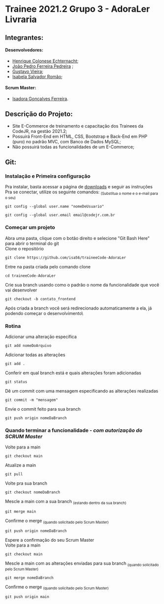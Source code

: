 # **Trainee 2021.2 Grupo 3 - AdoraLer Livraria**

## Integrantes:

#### Desenvolvedores:

* [Henrique Colonese Echternacht](https://github.com/hcolonese);
* [João Pedro Ferreira Pedreira](https://github.com/JoaoPedroFerreiraPedreira) ;
* [Gustavo Vieira](https://github.com/GustRib);
* [Isabela Salvador Romão](https://github.com/isabela1s);

#### Scrum Master:

* [Isadora Gonçalves Ferreira](https://github.com/isa56/).

## Descrição do Projeto:

* Site E-Commerce de treinamento e capacitação dos Trainees da CodeJR, na gestão 2021.2;
* Possuirá Front-End em HTML, CSS, Bootstrap e Back-End em PHP (puro) no padrão MVC, com Banco de Dados MySQL;
* Não possuirá todas as funcionalidades de um E-Commerce;

## Git:

### Instalação e Primeira configuração

Pra instalar, basta acessar a página de [downloads](https://git-scm.com/downloads) e seguir as instruções\
Pra se conectar, utilize os seguinte comandos: <sub>(Substitua o nome e o e-mail para o seu)<sub/>
```
git config --global user.name "nomeDeUsuario"
```
```
git config --global user.email email@codejr.com.br
```

### Começar um projeto

Abra uma pasta, clique com o botão direito e selecione "Git Bash Here" para abrir o terminal do git\
Clone o repositório
```
git clone https://github.com/isa56/traineeCode-AdoraLer
```
Entre na pasta criada pelo comando clone
```
cd traineeCode-AdoraLer
```
Crie sua branch usando como o padrão o nome da funcionalidade que você vai desenvolver
```
git checkout -b contato_frontend
```
Após criada a branch você será redirecionado automaticamente a ela, já podendo começar o desenvolvimento\


### Rotina

Adicionar uma alteração específica
```
git add nomeDoArquivo
```
Adicionar todas as alterações
```
git add .
```
Conferir em qual branch está e quais alterações foram adicionadas
```
git status
```
Dê um commit com uma mensagem especificando as alterações realizadas
```
git commit -m "mensagem"
```
Envie o commit feito para sua branch
```
git push origin nomeDaBranch
```

### Quando terminar a funcionalidade - *com autorização do SCRUM Master*

Volte para a main
```
git checkout main
```
Atualize a main
```
git pull
```
Volte pra sua branch
```
git checkout nomeDaBranch
```
Mescle a main com a sua branch <sub>(estando dentro da sua branch)<sub/>
```
git merge main
```
Confirme o merge <sub>(quando solicitado pelo Scrum Master)<sub/>
```
git push origin nomeDaBranch
```
Espere a confirmação do seu Scrum Master\
Volte para a main
```
git checkout main
```
Mescle a main com as alterações enviadas para sua branch <sub>(quando solicitado pelo Scrum Master)<sub/> 
```
git merge nomeDaBranch
```
Confirme o merge <sub>(quando solicitado pelo Scrum Master)<sub/>
```
git push origin main
```
